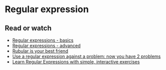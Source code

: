 # Regular expression
## Read or watch
* <a href="https://www.slideshare.net/neha_jain/introducing-regular-expressions">Regular expressions - basics</a>
* <a href="https://www.slideshare.net/neha_jain/advanced-regular-expressions-80296518">Regular expressions - advanced</a>
* <a href="https://rubular.com/">Rubular is your best friend</a>
* <a href="https://blog.codinghorror.com/regular-expressions-now-you-have-two-problems/">Use a regular expression against a problem: now you have 2 problems</a>
* <a href="https://regexone.com/">Learn Regular Expressions with simple, interactive exercises<a/>

